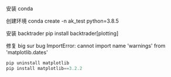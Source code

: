 安装 conda

创建环境
conda create -n ak_test python=3.8.5

安装 backtrader
pip install backtrader[plotting]

修复 big sur bug
        ImportError: cannot import name 'warnings' from 'matplotlib.dates'
```python
pip uninstall matplotlib
pip install matplotlib==3.2.2
```